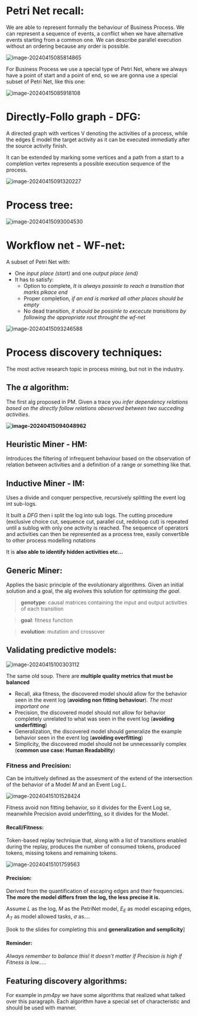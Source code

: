 # Petri Net recall:

We are able to represent formally the behaviour of Business Process. We can represent a sequence of events, a conflict when we have alternative events starting from a common one. We can describe parallel execution without an ordering because any order is possible.

![image-20240415085814865](./assets/image-20240415085814865.png)

For Business Process we use a special type of Petri Net, where we always have a point of start and a point of end, so we are gonna use a special subset of Petri Net, like this one:

![image-20240415085918108](./assets/image-20240415085918108.png)

# Directly-Follo graph - DFG:

A directed graph with vertices V denoting the activities of a process, while the edges E model the target activity as it can be executed immediatly after the source activity finish.

It can be extended by marking some vertices and a path from a start to a completion vertex represents a possible execution sequence of the process.

![image-20240415091320227](./assets/image-20240415091320227.png)

# Process tree:

![image-20240415093004530](./assets/image-20240415093004530.png)

# Workflow net - WF-net:

A subset of Petri Net with:

- One *input place (start)* and one *output place (end)*
- It has to satisfy:
  - Option to complete, *It is always possinle to reach a transition that marks plkace end*
  - Proper completion, *if an end is marked all other places should be empty*
  - No dead transition, *it should be possinle to excecute transitions by following the appropriate rout throught the wf-net*

![image-20240415093246588](./assets/image-20240415093246588.png)

# Process discovery techniques:

The most active research topic in process mining, but not in the industry.

## The $\alpha$ algorithm:

The first alg proposed in PM. Given a trace you *infer dependency relations based on the directly follow relations obeserved between two succeding activities*.

**![image-20240415094048962](./assets/image-20240415094048962.png)**

## Heuristic Miner - HM:

Introduces the filtering of infrequent behaviour based on the observation of relation between activities and a definition of a range or something like that.

## Inductive Miner - IM:

Uses a divide and conquer perspective, recursively splitting the event log int sub-logs.

It built a *DFG* then i split the log into sub logs. The cutting procedure (exclusive choice cut, sequence cut, parallel cut, redoloop cut) is repeated until a sublog with only one activity is reached. The sequence of operators and activities can then be represented as a process tree, easily convertible to other process modelling notations

It is **also able to identify hidden activities etc...**

## Generic Miner:

Applies the basic principle of the evolutionary algorithms. Given an initial solution and a goal, the alg evolves this solution for *optimising the goal*.

> **genotype**: causal matrices containing the input and output activities of each transition

> **goal**: fitness function

> **evolution**: mutation and crossover

## Validating predictive models:

![image-20240415100303112](./assets/image-20240415100303112.png)

The same old soup. There are **multiple quality metrics that must be balanced**

- Recall, aka fitness, the discovered model should allow for the behavior seen in the event log (**avoiding non fitting behaviour**). *The most important one*
- Precision, the discovered model should not allow for behavior completely unrelated to what was seen in the event log (**avoiding underfitting**)
- Generalization, the discovered model should generalize the example behavior seen in the event log (**avoiding overfitting**)
- Simplicity, the discovered model should not be unnecessarily complex (**common use case: Human Readability**)

### Fitness and Precision:

Can be intuitively defined as the assesment of the extend of the intersection of the behavior of a Model $M$ and an Event Log $L$.

![image-20240415101528424](./assets/image-20240415101528424.png)

Fitness avoid non fitting behavior, so it divides for the Event Log se, meanwhile Precision avoid underfitting, so it divides for the Model.

#### Recall/Fitness:

Token-based replay technique that, along with a list of transitions enabled during the replay, produces the number of consumed tokens, produced tokens, missing tokens and remaining tokens.

![image-20240415101759563](./assets/image-20240415101759563.png)

#### Precision:

Derived from the quantification of escaping edges and their frequencies. **The more the model differs from the log, the less precise it is.**

Assume $L$ as the log, $M$ as the PetriNet model, $E_E$ as model escaping edges, $A_T$ as model allowed tasks, $\sigma$ as....

[look to the slides for completing this and **generalization and semplicity**]

#### Reminder:

*Always remember to balance this! It doesn't matter if Precision is high if Fitness is low.....*

## Featuring discovery algorithms:

For example in *pm4py* we have some algorithms that realized what talked over this paragraph. Each algorithm have a special set of characteristic and should be used with manner.

